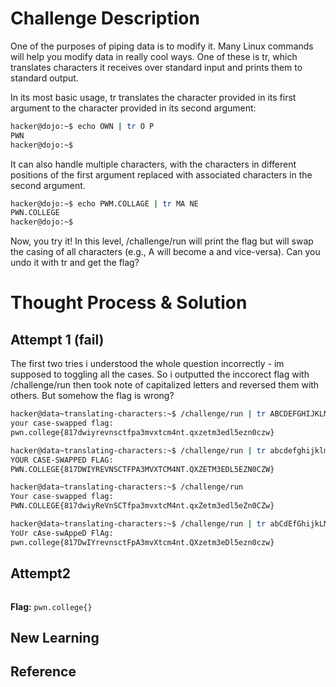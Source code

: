 # Challenge Description
One of the purposes of piping data is to modify it. Many Linux commands will help you modify data in really cool ways. One of these is tr, which translates characters it receives over standard input and prints them to standard output.

In its most basic usage, tr translates the character provided in its first argument to the character provided in its second argument:
```bash
hacker@dojo:~$ echo OWN | tr O P
PWN
hacker@dojo:~$
```
It can also handle multiple characters, with the characters in different positions of the first argument replaced with associated characters in the second argument.
```bash
hacker@dojo:~$ echo PWM.COLLAGE | tr MA NE
PWN.COLLEGE
hacker@dojo:~$
```
Now, you try it! In this level, /challenge/run will print the flag but will swap the casing of all characters (e.g., A will become a and vice-versa). Can you undo it with tr and get the flag?
# Thought Process & Solution
## Attempt 1 (fail)
The first two tries i understood the whole question incorrectly -  im supposed to toggling all the cases. So i outputted the inccorect flag with /challenge/run then took note of capitalized letters and reversed them with others. But somehow the flag is wrong?
```bash
hacker@data~translating-characters:~$ /challenge/run | tr ABCDEFGHIJKLMNOPQRSTUVWXYZ abcdefghijklmnopqrstuvwxyz
your case-swapped flag:
pwn.college{817dwiyrevnsctfpa3mvxtcm4nt.qxzetm3edl5ezn0czw}

hacker@data~translating-characters:~$ /challenge/run | tr abcdefghijklmnopqrstuvwxyz ABCDEFGHIJKLMNOPQRSTUVWXYZ
YOUR CASE-SWAPPED FLAG:
PWN.COLLEGE{817DWIYREVNSCTFPA3MVXTCM4NT.QXZETM3EDL5EZN0CZW}

hacker@data~translating-characters:~$ /challenge/run
Your case-swapped flag:
PWN.COLLEGE{817dwiyReVnSCTfpa3mvxtcM4nt.qxZetm3edl5eZn0CZw}

hacker@data~translating-characters:~$ /challenge/run | tr abCdEfGhijkLMNOPqRSTuVWxyZ ABcDeFgHIJKlmnopQrstUvwXYz
YoUr cAse-swAppeD FlAg:
pwn.college{817DwIYrevnsctFpA3mvXtcm4nt.QXzetm3eDl5ezn0czw}
```
## Attempt2

```bash

```
**Flag:** `pwn.college{}`
## New Learning
## Reference
